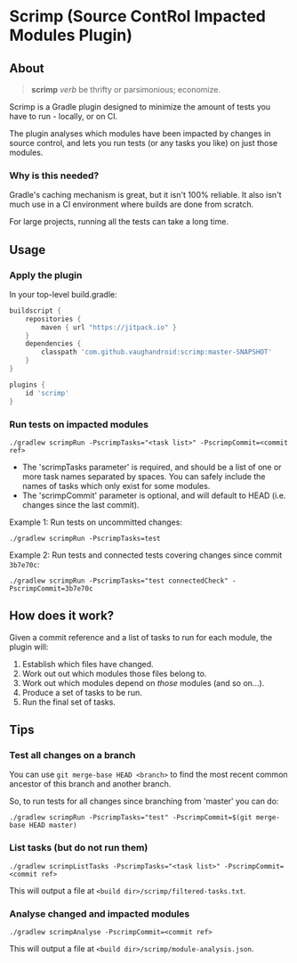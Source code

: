 # Scrimp (Source ContRol Impacted Modules Plugin)

## About

> **scrimp**
  *verb*
  be thrifty or parsimonious; economize.

Scrimp is a Gradle plugin designed to minimize the amount of tests you have to run - locally, or on CI.

The plugin analyses which modules have been impacted by changes in source control, and lets you run tests (or any tasks you like) on just those modules.

### Why is this needed?

Gradle's caching mechanism is great, but it isn't 100% reliable. It also isn't much use in a CI environment where builds are done from scratch.

For large projects, running all the tests can take a long time.

## Usage

### Apply the plugin

In your top-level build.gradle:

```groovy
buildscript {
    repositories {
        maven { url "https://jitpack.io" }
    }
    dependencies {
        classpath 'com.github.vaughandroid:scrimp:master-SNAPSHOT'
    }
}

plugins {
    id 'scrimp'
}
```

### Run tests on impacted modules

`./gradlew scrimpRun -PscrimpTasks="<task list>" -PscrimpCommit=<commit ref>`

* The 'scrimpTasks parameter' is required, and should be a list of one or more task names separated by spaces. You can safely include the names of tasks which only exist for some modules.
* The 'scrimpCommit' parameter is optional, and will default to HEAD (i.e. changes since the last commit).

Example 1: Run tests on uncommitted changes:

`./gradlew scrimpRun -PscrimpTasks=test`

Example 2: Run tests and connected tests covering changes since commit `3b7e70c`:

`./gradlew scrimpRun -PscrimpTasks="test connectedCheck" -PscrimpCommit=3b7e70c`

## How does it work?

Given a commit reference and a list of tasks to run for each module, the plugin will:

1. Establish which files have changed.
2. Work out out which modules those files belong to.
3. Work out which modules depend on *those* modules (and so on...).
4. Produce a set of tasks to be run.
5. Run the final set of tasks.

## Tips

### Test all changes on a branch

You can use `git merge-base HEAD <branch>` to find the most recent common ancestor of this branch and another branch.

So, to run tests for all changes since branching from 'master' you can do:

`./gradlew scrimpRun -PscrimpTasks="test" -PscrimpCommit=$(git merge-base HEAD master)`

### List tasks (but do not run them)

`./gradlew scrimpListTasks -PscrimpTasks="<task list>" -PscrimpCommit=<commit ref>`

This will output a file at `<build dir>/scrimp/filtered-tasks.txt`.

### Analyse changed and impacted modules 

`./gradlew scrimpAnalyse -PscrimpCommit=<commit ref>`

This will output a file at `<build dir>/scrimp/module-analysis.json`.
